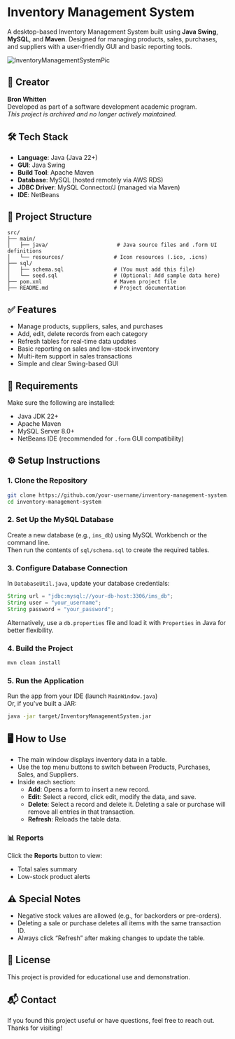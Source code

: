 # Inventory Management System

A desktop-based Inventory Management System built using **Java Swing**, **MySQL**, and **Maven**. Designed for managing products, sales, purchases, and suppliers with a user-friendly GUI and basic reporting tools.

![InventoryManagementSystemPic](https://github.com/user-attachments/assets/96aefc8c-e2a3-4c57-883b-2aebfa84dacc)

## 👤 Creator

**Bron Whitten**  
Developed as part of a software development academic program.  
_This project is archived and no longer actively maintained._

## 🛠️ Tech Stack

- **Language**: Java (Java 22+)  
- **GUI**: Java Swing  
- **Build Tool**: Apache Maven  
- **Database**: MySQL (hosted remotely via AWS RDS)  
- **JDBC Driver**: MySQL Connector/J (managed via Maven)  
- **IDE**: NetBeans  

## 📁 Project Structure

```
src/
├── main/
│   ├── java/                      # Java source files and .form UI definitions
│   └── resources/                # Icon resources (.ico, .icns)
├── sql/
│   ├── schema.sql                # (You must add this file)
│   └── seed.sql                  # (Optional: Add sample data here)
├── pom.xml                       # Maven project file
├── README.md                     # Project documentation
```

## ✅ Features

- Manage products, suppliers, sales, and purchases  
- Add, edit, delete records from each category  
- Refresh tables for real-time data updates  
- Basic reporting on sales and low-stock inventory  
- Multi-item support in sales transactions  
- Simple and clear Swing-based GUI  

## 🧰 Requirements

Make sure the following are installed:

- Java JDK 22+  
- Apache Maven  
- MySQL Server 8.0+  
- NetBeans IDE (recommended for `.form` GUI compatibility)

## ⚙️ Setup Instructions

### 1. Clone the Repository

```bash
git clone https://github.com/your-username/inventory-management-system.git
cd inventory-management-system
```

### 2. Set Up the MySQL Database

Create a new database (e.g., `ims_db`) using MySQL Workbench or the command line.  
Then run the contents of `sql/schema.sql` to create the required tables.

### 3. Configure Database Connection

In `DatabaseUtil.java`, update your database credentials:

```java
String url = "jdbc:mysql://your-db-host:3306/ims_db";
String user = "your_username";
String password = "your_password";
```

Alternatively, use a `db.properties` file and load it with `Properties` in Java for better flexibility.

### 4. Build the Project

```bash
mvn clean install
```

### 5. Run the Application

Run the app from your IDE (launch `MainWindow.java`)  
Or, if you've built a JAR:

```bash
java -jar target/InventoryManagementSystem.jar
```

## 🖥️ How to Use

- The main window displays inventory data in a table.
- Use the top menu buttons to switch between Products, Purchases, Sales, and Suppliers.
- Inside each section:
  - **Add**: Opens a form to insert a new record.
  - **Edit**: Select a record, click edit, modify the data, and save.
  - **Delete**: Select a record and delete it. Deleting a sale or purchase will remove all entries in that transaction.
  - **Refresh**: Reloads the table data.

### 📊 Reports

Click the **Reports** button to view:
- Total sales summary
- Low-stock product alerts

## ⚠️ Special Notes

- Negative stock values are allowed (e.g., for backorders or pre-orders).
- Deleting a sale or purchase deletes all items with the same transaction ID.
- Always click “Refresh” after making changes to update the table.

## 📄 License

This project is provided for educational use and demonstration.  

## 📬 Contact

If you found this project useful or have questions, feel free to reach out. Thanks for visiting!
